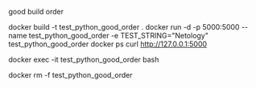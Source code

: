 good build order

docker build -t test_python_good_order .
docker run -d -p 5000:5000 --name test_python_good_order -e TEST_STRING="Netology" test_python_good_order 
docker ps
curl http://127.0.0.1:5000

docker exec -it test_python_good_order bash

docker rm -f test_python_good_order